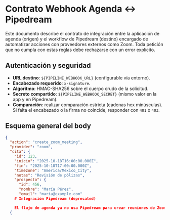 # Contrato Webhook Agenda ↔ Pipedream

Este documento describe el contrato de integración entre la aplicación de agenda (origen) y el workflow de Pipedream (destino) encargado de automatizar acciones con proveedores externos como Zoom. Toda petición que no cumpla con estas reglas debe rechazarse con un error explícito.

## Autenticación y seguridad
- **URL destino**: `${PIPELINE_WEBHOOK_URL}` (configurable vía entorno).
- **Encabezado requerido**: `x-signature`.
- **Algoritmo**: HMAC-SHA256 sobre el cuerpo crudo de la solicitud.
- **Secreto compartido**: `${PIPELINE_WEBHOOK_SECRET}` (mismo valor en la app y en Pipedream).
- **Comparación**: realizar comparación estricta (cadenas hex minúsculas). Si falta el encabezado o la firma no coincide, responder con `401` o `403`.

## Esquema general del body
```json
{
  "action": "create_zoom_meeting",
  "provider": "zoom",
  "cita": {
    "id": 123,
    "inicio": "2025-10-18T16:00:00.000Z",
    "fin": "2025-10-18T17:00:00.000Z",
    "timezone": "America/Mexico_City",
    "notas": "Revisión de pólizas",
    "prospecto": {
      "id": 456,
      "nombre": "María Pérez",
      "email": "maria@example.com"
    # Integración Pipedream (deprecated)

    El flujo de agenda ya no usa Pipedream para crear reuniones de Zoom. Todas las citas con proveedores distintos a Google Meet se capturan manualmente desde la aplicación (enlace personal de Zoom o Teams). Este archivo se conserva únicamente como referencia histórica.
  {
